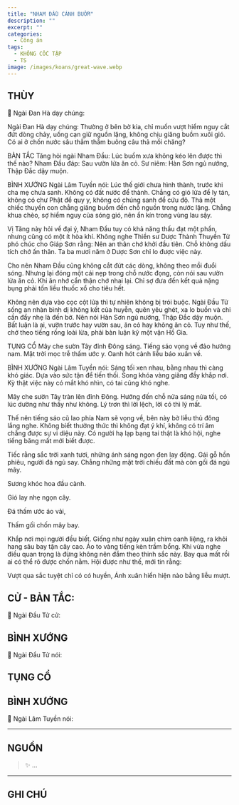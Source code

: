 ```yaml
---
title: "NHAM ĐẦU CÁNH BUỒM"
description: ""
excerpt: ""
categories:
  - Công án
tags:
  - KHÔNG CỐC TẬP
  - TS 
image: /images/koans/great-wave.webp
---
```


## THÙY

📢 Ngài Đan Hà dạy chúng:



Ngài Đan Hà dạy chúng: Thường ở bên bờ kia, chỉ muốn vượt hiểm nguy cắt đứt dòng chảy, uống cạn giữ nguồn lặng, không chịu giăng buồm xuôi gió. Có ai ở chốn nước sâu thẳm thẳm buông câu thả mồi chăng?

BẢN TẮC
Tăng hỏi ngài Nham Đầu: Lúc buồm xưa không kéo lên được thì thế nào?
Nham Đầu đáp: Sau vườn lửa ăn cỏ.
Sư niêm: Hàn Sơn ngủ nướng, Thập Đắc dậy muộn.

BÌNH XƯỚNG
Ngài Lâm Tuyền nói: Lúc thế giới chưa hình thành, trước khi cha mẹ chưa sanh. Không có đất nước để thành. Chẳng có gió lửa để ly tán, không có chư Phật để quy y, không có chúng sanh để cứu độ. Thả một chiếc thuyền con chẳng giăng buồm đến chỗ nguồn trong nước lặng. Chẳng khua chèo, sợ hiểm nguy của sóng gió, nên ẩn kín trong vùng lau sậy.

Vị Tăng này hỏi về đại ý, Nham Đầu tuy có khả năng thấu đạt một phần, nhưng cũng có một ít hòa khí. Không nghe Thiền sư Dược Thành Thuyền Tử phó chúc cho Giáp Sơn rằng: Nên an thân chớ khởi đầu tiên. Chỗ không dấu tích chớ ấn thân. Ta ba mươi năm ở Dược Sơn chỉ lo được việc này.

Cho nên Nham Đầu cũng không cắt đứt các dòng, không theo mồi đuổi sóng. Nhưng lại đóng một cái nẹp trong chỗ nước đọng, còn nói sau vườn lửa ăn cỏ. Khi ăn nhớ cẩn thận chớ nhai lại. Chỉ sợ đưa đến kết quả nặng bụng phải tốn liều thuốc xổ cho tiêu hết.

Không nên dựa vào cọc cột lửa thì tự nhiên không bị trói buộc. Ngài Đầu Tử sống an nhàn bình dị không kết của huyễn, quên yêu ghét, xa lo buồn và chỉ cần đẩy nhẹ là đến bờ. Nên nói Hàn Sơn ngủ nướng, Thập Đắc dậy muộn. Bất luận là ai, vườn trước hay vườn sau, ăn cỏ hay không ăn cỏ. Tuy như thế, chớ theo tiếng rống loài lừa, phải bàn luận kỹ một vận Hồ Gia.

TỤNG CỔ
Mây che sườn Tây đỉnh Đông sáng.
Tiếng sáo vọng về đảo hướng nam.
Mặt trời mọc trễ thấm ước y.
Oanh hót cành liễu báo xuân về.

BÌNH XƯỚNG
Ngài Lâm Tuyền nói: Sáng tối xen nhau, bằng nhau thì càng khó giác. Dựa vào sức tận để tiến thối. Song khóa vàng giăng đầy khắp nơi. Kỳ thật việc này có mắt khó nhìn, có tai cũng khó nghe.

Mây che sườn Tây tràn lên đỉnh Đông. Hướng đến chỗ nửa sáng nửa tối, có lúc dường như thấy như không. Lý trơn thì lời lệch, lời có thì lý mất.

Thế nên tiếng sáo cũ lao phía Nam sẽ vọng về, bên này bờ liễu thủ đông lắng nghe. Không biết thưởng thức thì không đạt ý khí, không có trí âm chẳng được sự vi diệu này. Có người hạ lạp bạng tai thật là khó hội, nghe tiếng băng mất mới biết được.

Tiếc rằng sắc trời xanh tươi, những ánh sáng ngon đen lay động. Gái gỗ hồn phiêu, người đá ngủ say. Chẳng những mặt trời chiếu đất mà còn gối đá ngủ mây.

Sương khóc hoa đầu cành.

Gió lay nhẹ ngọn cây.

Đá thấm ước áo vải,

Thấm gối chốn mây bay.

Khắp nơi mọi người đều biết. Giống như ngày xuân chim oanh liệng, ra khỏi hang sâu bay tận cây cao. Áo to vàng tiếng kèn trầm bổng. Khi vừa nghe điều quan trọng là đừng không nên đắm theo thinh sắc này. Bay qua mất rồi ai có thể rõ được chốn nằm. Hội được như thế, mới tin rằng:

Vượt qua sắc tuyệt chỉ có có huyền,
Ánh xuân hiển hiện nào bằng liễu mượt.

## CỬ - BẢN TẮC:

📢 Ngài Đầu Tử cử:

> 

## BÌNH XƯỚNG

📢 Ngài Đầu Tử nói:


## TỤNG CỔ

> 

## BÌNH XƯỚNG

📢 Ngài Lâm Tuyền nói:



<hr class="blog-rule" />

## NGUỒN

> ✨ ...

<hr class="blog-rule" />

## GHI CHÚ

[^1]: ⭐️ <a href="/masters/Baizhang-Huaihai" target="_blank">🔗 TS </a>



